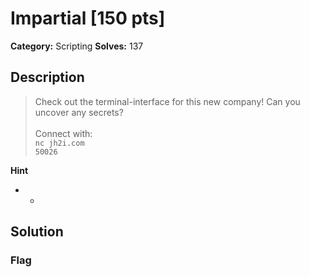 # Impartial [150 pts]

**Category:** Scripting
**Solves:** 137

## Description
>Check out the terminal-interface for this new company! Can you uncover any secrets? <br><br>Connect with:<br><code>nc jh2i.com 50026</code>

**Hint**
* -

## Solution

### Flag

